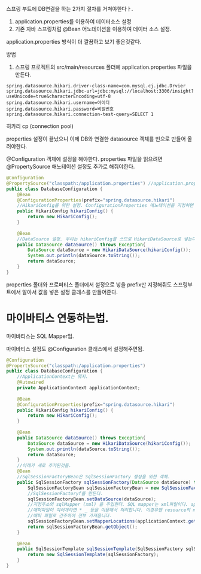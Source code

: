 스프링 부트에 DB연결을 하는 2가지 절차를 거쳐야한다ㅏ.
1. application.properties를 이용하여 데이터소스 설정
2. 기존 자바 스프링처럼 @Bean 어노테이션을 이용하여 데이터 소스 설정.

application.properties 방식이 더 깔끔하고 보기 좋은것같다.

방법 

1. 스프링 프로젝트의 src/main/resources 폴더에 application.properties 파일을 만든다.
```properties
spring.datasource.hikari.driver-class-name=com.mysql.cj.jdbc.Drvier
spring.datasource.hikari.jdbc-url=jdbc:mysql://localhost:3306/insight?useUnicode=true&characterEncoding=utf-8
spring.datasource.hikari.username=아이디
spring.datasource.hikari.password=비밀번호
spring.datasource.hikari.connection-test-query=SELECT 1
```

히카리 cp (connection pool) 

properties 설정이 끝났으니 이제 DB와 연결한 datasource 객체를 빈으로 만들어 올려야한다.

@Configuration 객체에 설정을 해야한다.
properties 파일을 읽으려면 @PropertySource 애노테이션 설정도 추가로 해줘야한다.

```java
@Configuration
@PropertySource("classpath:/application.properties") //application.properties를 읽을 수 있도록 path를 지정. 2개이상 설정도 가능
public class DatabaseConfiguration {
	@Bean
	@ConfigurationProperties(prefix="spring.datasource.hikari")
    //HikariConfig를 위한 설정. ConfigurationProperties 애노테이션을 지정하면 hikari가 자동으로 자신이 필요한 설정을 읽어 설정을 완료한다.
	public HikariConfig hikariConfig() {
		return new HikariConfig();
	}
	
	@Bean
    //DataSource 설정. 우리는 hikariConfig를 쓰므로 HikariDataSource로 넣는다.
	public DataSource dataSource() throws Exception{
		DataSource dataSource = new HikariDataSource(hikariConfig());
		System.out.println(dataSource.toString());
		return dataSource;
	}
}
```
properties 폴더와
프로퍼티스 폴더에서 설정으로 넣을 prefix만 지정해줘도 스프링부트에서 알아서 값을 넣은 설정 클래스를 만들어준다.

# 마이바티스 연동하는법.

마이바티스는 SQL Mapper임.

마이바티스 설정도 @Configuration 클래스에서 설정해주면됨.

```java
@Configuration
@PropertySource("classpath:/application.properties")
public class DatabaseConfiguration {
    //ApplicationContext는 뭐지.
	@Autowired
	private ApplicationContext applicationContext;
	
	@Bean
	@ConfigurationProperties(prefix="spring.datasource.hikari")
	public HikariConfig hikariConfig() {
		return new HikariConfig();
	}
	
	@Bean
	public DataSource dataSource() throws Exception{
		DataSource dataSource = new HikariDataSource(hikariConfig());
		System.out.println(dataSource.toString());
		return dataSource;
	}
    //아래가 새로 추가된것들.
	@Bean
    //SqlSessionFactoryBean은 SqlSessionFactory 생성을 위한 객체.
	public SqlSessionFactory sqlSessionFactory(DataSource dataSource) throws Exception{
		SqlSessionFactoryBean sqlSessionFactoryBean = new SqlSessionFactoryBean();
        //SqlSessionFactoryf를 만든다.
		sqlSessionFactoryBean.setDataSource(dataSource);
        //지정주소의 sqlMapper (xml) 을 주입한다. SQL mapper는 xml파일이다. applicationContext.getResource로 해당 xml파일을 가져와 주입시킵니다. 
        //매퍼파일이 여러개라면 * _ 등을 이용해서 처리합니다. 이경우엔 resource의 mapper 폴더에 있는 모든 폴더에서 sql- 로 시작하는 xml을
        //매퍼 파일로 간주하여 전부 가져옵니다.
		sqlSessionFactoryBean.setMapperLocations(applicationContext.getResource("classpath:/mapper/**/sql-*.xml"));
		return sqlSessionFactoryBean.getObject();
	}
	
	@Bean
	public SqlSessionTemplate sqlSessionTemplate(SqlSessionFactory sqlSessionFactory) {
		return new SqlSessionTemplate(sqlSessionFactory);
	}
}
```